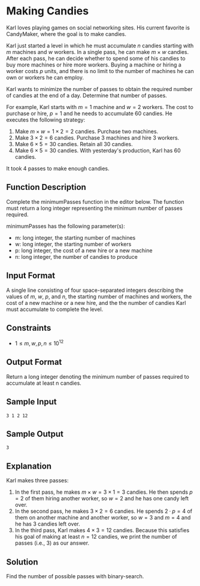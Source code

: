 # Making Candies

Karl loves playing games on social networking sites. His current favorite is CandyMaker, where the goal is to make candies.

Karl just started a level in which he must accumulate $n$ candies starting with $m$ machines and $w$ workers. In a single pass, he can make $m × w$ candies. After each pass, he can decide whether to spend some of his candies to buy more machines or hire more workers. Buying a machine or hiring a worker costs $p$ units, and there is no limit to the number of machines he can own or workers he can employ.

Karl wants to minimize the number of passes to obtain the required number of candies at the end of a day. Determine that number of passes.

For example, Karl starts with $m = 1$ machine and $w = 2$ workers. The cost to purchase or hire, $p = 1$ and he needs to accumulate $60$ candies. He executes the following strategy:

1. Make $m × w = 1 × 2 = 2$ candies. Purchase two machines.
2. Make $3 × 2 = 6$ candies. Purchase $3$ machines and hire $3$ workers.
3. Make $6 × 5 = 30$ candies. Retain all $30$ candies.
4. Make $6 × 5 = 30$ candies. With yesterday's production, Karl has $60$ candies.

It took $4$ passes to make enough candies.

## Function Description

Complete the minimumPasses function in the editor below. The function must return a long integer representing the minimum number of passes required.

minimumPasses has the following parameter(s):

* m: long integer, the starting number of machines
* w: long integer, the starting number of workers
* p: long integer, the cost of a new hire or a new machine
* n: long integer, the number of candies to produce

## Input Format

A single line consisting of four space-separated integers describing the values of $m$, $w$, $p$, and $n$, the starting number of machines and workers, the cost of a new machine or a new hire, and the the number of candies Karl must accumulate to complete the level.

## Constraints

* $1 ≤ m, w, p, n ≤ 10^{12}$

## Output Format

Return a long integer denoting the minimum number of passes required to accumulate at least n candies.

## Sample Input

```text
3 1 2 12
```

## Sample Output

```text
3
```

## Explanation

Karl makes three passes:

1. In the first pass, he makes $m × w = 3 × 1 = 3$ candies. He then spends $p = 2$ of them hiring another worker, so $w = 2$ and he has one candy left over.
2. In the second pass, he makes $3 × 2 = 6$ candies. He spends $2 · p = 4$ of them on another machine and another worker, so $w = 3$ and $m = 4$ and he has $3$ candies left over.
3. In the third pass, Karl makes $4 × 3 = 12$ candies. Because this satisfies his goal of making at least $n = 12$ candies, we print the number of passes (i.e., $3$) as our answer.

## Solution

Find the number of possible passes with binary-search.